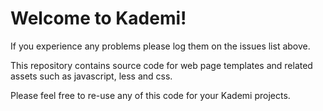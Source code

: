 Welcome to Kademi! 
==================

If you experience any problems please log them on the issues list above.

This repository contains source code for web page templates and related assets such as javascript, less and css.

Please feel free to re-use any of this code for your Kademi projects.
